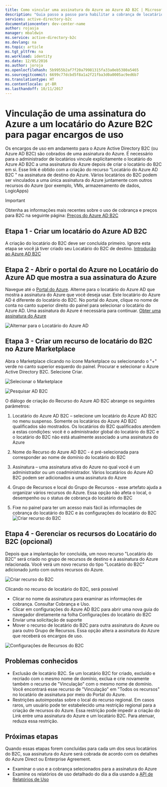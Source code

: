 ```yaml
---
title: Como vincular uma assinatura do Azure ao Azure AD B2C | Microsoft Docs
description: "Guia passo a passo para habilitar a cobrança de locatário do Azure AD B2C em uma assinatura do Azure."
services: active-directory-b2c
documentationcenter: dev-center-name
author: rojasja
manager: mbaldwin
ms.service: active-directory-b2c
ms.devlang: na
ms.topic: article
ms.tgt_pltfrm: na
ms.workload: identity
ms.date: 12/05/2016
ms.author: joroja
ms.openlocfilehash: 5b9955b2af7f20a79981315fa33a0eb5380a5465
ms.sourcegitcommit: 6699c77dcbd5f8a1a2f21fba3d0a0005ac9ed6b7
ms.translationtype: HT
ms.contentlocale: pt-BR
ms.lasthandoff: 10/11/2017
---
```

# <a name="linking-an-azure-subscription-to-an-azure-b2c-tenant-to-pay-for-usage-charges"></a>Vinculação de uma assinatura do Azure a um locatário do Azure B2C para pagar encargos de uso

Os encargos de uso em andamento para o Azure Active Directory B2C (ou Azure AD B2C) são cobrados de uma assinatura do Azure. É necessário para o administrador de locatários vincule explicitamente o locatário do Azure AD B2C a uma assinatura do Azure depois de criar o locatário do B2C em si.  Esse link é obtido com a criação do recurso “Locatário do Azure AD B2C " na assinatura de destino do Azure. Vários locatários do B2C podem ser vinculados a uma única assinatura do Azure juntamente com outros recursos do Azure (por exemplo, VMs, armazenamento de dados, LogicApps)


> [!IMPORTANT]
> Obtenha as informações mais recentes sobre o uso de cobrança e preços para B2C na seguinte página: [Preços do Azure AD B2C](
https://azure.microsoft.com/pricing/details/active-directory-b2c/)

## <a name="step-1---create-an-azure-ad-b2c-tenant"></a>Etapa 1 - Criar um locatário do Azure AD B2C
A criação do locatário do B2C deve ser concluída primeiro. Ignore esta etapa se você já tiver criado seu Locatário do B2C de destino. [Introdução ao Azure AD B2C](active-directory-b2c-get-started.md)

## <a name="step-2---open-azure-portal-in-the-azure-ad-tenant-that-shows-your-azure-subscription"></a>Etapa 2 - Abrir o portal do Azure no Locatário do Azure AD que mostra a sua assinatura do Azure
Navegue até o [Portal do Azure](https://portal.azure.com). Alterne para o locatário do Azure AD que mostra a assinatura do Azure que você deseja usar. Este locatário do Azure AD é diferente do locatário do B2C. No portal do Azure, clique no nome de conta no canto superior direito do painel para selecionar o locatário do Azure AD. Uma assinatura do Azure é necessária para continuar. [Obter uma assinatura do Azure](https://account.windowsazure.com/signup?showCatalog=True)

![Alternar para o Locatário do Azure AD](./media/active-directory-b2c-how-to-enable-billing/SelectAzureADTenant.png)

## <a name="step-3---create-a-b2c-tenant-resource-in-azure-marketplace"></a>Etapa 3 - Criar um recurso de locatário do B2C no Azure Marketplace
Abra o Marketplace clicando no ícone Marketplace ou selecionando o "+" verde no canto superior esquerdo do painel.  Procurar e selecionar o Azure Active Directory B2C. Selecione Criar.

![Selecionar o Marketplace](./media/active-directory-b2c-how-to-enable-billing/marketplace.png)

![Pesquisar AD B2C](./media/active-directory-b2c-how-to-enable-billing/searchb2c.png)

O diálogo de criação do Recurso do Azure AD B2C abrange os seguintes parâmetros:

1. Locatário do Azure AD B2C – selecione um locatário do Azure AD B2C no menu suspenso.  Somente os locatários do Azure AD B2C qualificados são mostrados.  Os locatários do B2C qualificados atendem a estas condições: você é o administrador global do locatário do B2C e o locatário do B2C não está atualmente associado a uma assinatura do Azure

2. Nome do Recurso do Azure AD B2C - é pré-selecionada para corresponder ao nome de domínio do locatário do B2C

3. Assinatura – uma assinatura ativa do Azure no qual você é um administrador ou um coadministrador.  Vários locatários do Azure AD B2C podem ser adicionados a uma assinatura do Azure

4. Grupo de Recursos e local do Grupo de Recursos - esse artefato ajuda a organizar vários recursos do Azure.  Essa opção não afeta o local, o desempenho ou o status de cobrança do locatário do B2C

5. Fixe no painel para ter um acesso mais fácil às informações de cobrança do locatário do B2C e às configurações do locatário do B2C ![Criar recurso do B2C](./media/active-directory-b2c-how-to-enable-billing/createresourceb2c.png)

## <a name="step-4---manage-your-b2c-tenant-resources-optional"></a>Etapa 4 - Gerenciar os recursos do Locatário do B2C (opcional)
Depois que a implantação for concluída, um novo recurso "Locatário do B2C" será criado no grupo de recursos de destino e à assinatura do Azure relacionada.  Você verá um novo recurso do tipo "Locatário do B2C" adicionado junto com outros recursos do Azure.

![Criar recurso do B2C](./media/active-directory-b2c-how-to-enable-billing/b2cresourcedashboard.png)

Clicando no recurso de locatário do B2C, será possível
- Clicar no nome da assinatura para examinar as informações de cobrança. Consultar Cobrança e Uso.
- Clicar em configurações do Azure AD B2C para abrir uma nova guia do navegador diretamente na folha Configurações do locatário do B2C
- Enviar uma solicitação de suporte
- Mover o recurso de locatário do B2C para outra assinatura do Azure ou para outro Grupo de Recursos.  Essa opção altera a assinatura do Azure que receberá os encargos de uso.

![Configurações de Recursos do B2C](./media/active-directory-b2c-how-to-enable-billing/b2cresourcesettings.png)

## <a name="known-issues"></a>Problemas conhecidos
- Exclusão de locatário B2C. Se um locatário B2C for criado, excluído e recriado com o mesmo nome de domínio, exclua e crie novamente também o recurso de "Vinculação" com o mesmo nome de domínio.  Você encontrará esse recurso de "Vinculação" em "Todos os recursos" no locatário de assinatura por meio do Portal do Azure.
- Restrições autoimpostas sobre o local do recurso regional.  Em casos raros, um usuário pode ter estabelecido uma restrição regional para a criação de recursos do Azure.  Essa restrição pode impedir a criação do Link entre uma assinatura do Azure e um locatário B2C. Para atenuar, reduza essa restrição.

## <a name="next-steps"></a>Próximas etapas
Quando essas etapas forem concluídas para cada um dos seus locatários do B2C, sua assinatura do Azure será cobrada de acordo com os detalhes do Azure Direct ou Enterprise Agreement.
- Examinar o uso e a cobrança selecionados para a assinatura do Azure
- Examine os relatórios de uso detalhado do dia a dia usando a [API de Relatórios de Uso](active-directory-b2c-reference-usage-reporting-api.md)
